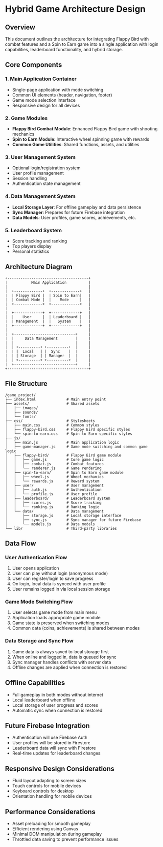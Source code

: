 # Hybrid Game Architecture Design

## Overview
This document outlines the architecture for integrating Flappy Bird with combat features and a Spin to Earn game into a single application with login capabilities, leaderboard functionality, and hybrid storage.

## Core Components

### 1. Main Application Container
- Single-page application with mode switching
- Common UI elements (header, navigation, footer)
- Game mode selection interface
- Responsive design for all devices

### 2. Game Modules
- **Flappy Bird Combat Module**: Enhanced Flappy Bird game with shooting mechanics
- **Spin to Earn Module**: Interactive wheel spinning game with rewards
- **Common Game Utilities**: Shared functions, assets, and utilities

### 3. User Management System
- Optional login/registration system
- User profile management
- Session handling
- Authentication state management

### 4. Data Management System
- **Local Storage Layer**: For offline gameplay and data persistence
- **Sync Manager**: Prepares for future Firebase integration
- **Data Models**: User profiles, game scores, achievements, etc.

### 5. Leaderboard System
- Score tracking and ranking
- Top players display
- Personal statistics

## Architecture Diagram
```
+-------------------------------------+
|           Main Application          |
|                                     |
|  +-------------+  +-------------+   |
|  | Flappy Bird |  | Spin to Earn|   |
|  | Combat Mode |  |    Mode     |   |
|  +-------------+  +-------------+   |
|                                     |
|  +-------------+  +-------------+   |
|  |    User     |  | Leaderboard |   |
|  | Management  |  |   System    |   |
|  +-------------+  +-------------+   |
|                                     |
|  +----------------------------+     |
|  |     Data Management        |     |
|  |                            |     |
|  | +----------+ +----------+  |     |
|  | |  Local   | |  Sync    |  |     |
|  | | Storage  | | Manager  |  |     |
|  | +----------+ +----------+  |     |
|  +----------------------------+     |
+-------------------------------------+
```

## File Structure
```
/game_project/
├── index.html              # Main entry point
├── assets/                 # Shared assets
│   ├── images/
│   ├── sounds/
│   └── fonts/
├── css/                    # Stylesheets
│   ├── main.css            # Common styles
│   ├── flappy-bird.css     # Flappy Bird specific styles
│   └── spin-to-earn.css    # Spin to Earn specific styles
├── js/
│   ├── main.js             # Main application logic
│   ├── game-manager.js     # Game mode switching and common game logic
│   ├── flappy-bird/        # Flappy Bird game module
│   │   ├── game.js         # Core game logic
│   │   ├── combat.js       # Combat features
│   │   └── renderer.js     # Game rendering
│   ├── spin-to-earn/       # Spin to Earn game module
│   │   ├── wheel.js        # Wheel mechanics
│   │   └── rewards.js      # Reward system
│   ├── user/               # User management
│   │   ├── auth.js         # Authentication
│   │   └── profile.js      # User profile
│   ├── leaderboard/        # Leaderboard system
│   │   ├── scores.js       # Score tracking
│   │   └── ranking.js      # Ranking logic
│   └── data/               # Data management
│       ├── storage.js      # Local storage interface
│       ├── sync.js         # Sync manager for future Firebase
│       └── models.js       # Data models
└── lib/                    # Third-party libraries
```

## Data Flow

### User Authentication Flow
1. User opens application
2. User can play without login (anonymous mode)
3. User can register/login to save progress
4. On login, local data is synced with user profile
5. User remains logged in via local session storage

### Game Mode Switching Flow
1. User selects game mode from main menu
2. Application loads appropriate game module
3. Game state is preserved when switching modes
4. Common data (coins, achievements) is shared between modes

### Data Storage and Sync Flow
1. Game data is always saved to local storage first
2. When online and logged in, data is queued for sync
3. Sync manager handles conflicts with server data
4. Offline changes are applied when connection is restored

## Offline Capabilities
- Full gameplay in both modes without internet
- Local leaderboard when offline
- Local storage of user progress and scores
- Automatic sync when connection is restored

## Future Firebase Integration
- Authentication will use Firebase Auth
- User profiles will be stored in Firestore
- Leaderboard data will sync with Firestore
- Real-time updates for leaderboard changes

## Responsive Design Considerations
- Fluid layout adapting to screen sizes
- Touch controls for mobile devices
- Keyboard controls for desktop
- Orientation handling for mobile devices

## Performance Considerations
- Asset preloading for smooth gameplay
- Efficient rendering using Canvas
- Minimal DOM manipulation during gameplay
- Throttled data saving to prevent performance issues
